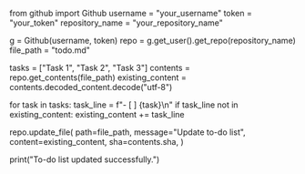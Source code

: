 from github import Github
username = "your_username"
token = "your_token"
repository_name = "your_repository_name"

g = Github(username, token)
repo = g.get_user().get_repo(repository_name)
file_path = "todo.md"

tasks = ["Task 1", "Task 2", "Task 3"]
contents = repo.get_contents(file_path)
existing_content = contents.decoded_content.decode("utf-8")


for task in tasks:
    task_line = f"- [ ] {task}\n"
    if task_line not in existing_content:
        existing_content += task_line


repo.update_file(
    path=file_path,
    message="Update to-do list",
    content=existing_content,
    sha=contents.sha,
)

print("To-do list updated successfully.") 

